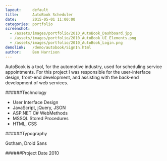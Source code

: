 ```yaml
---
layout:     default
title:      AutoBook Scheduler
date:       2015-05-01 11:00:00
categories: portfolio
screenshot: 
  - /assets/images/portfolio/2010_AutoBook_Dashboard.jpg
  - /assets/images/portfolio/2010_AutoBook_UI_Elements.png
  - /assets/images/portfolio/2010_AutoBook_Login.png
demolink:   /demo/autobook/SignIn.html
author:     Ben Harrison
---
```


AutoBook is a tool, for the automotive industry, used for scheduling service appointments.
For this project I was responsible for the user-interface design, 
front-end development, and assisting with the back-end development of web services.

######Technology

* User Interface Design
* JavaScript, jQuery, JSON
* ASP.NET C# WebMethods
* MSSQL Stored Procedures
* HTML, CSS

######Typography

Gotham, Droid Sans

######Project Date
2010
